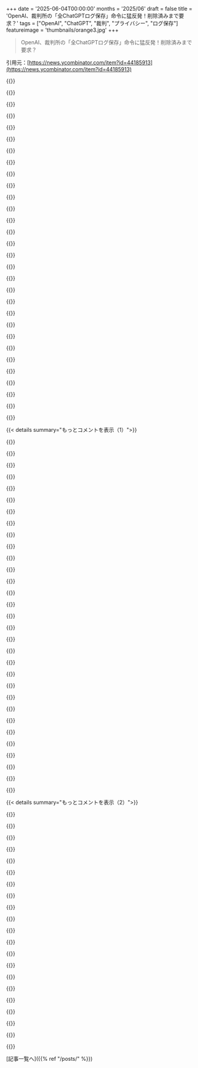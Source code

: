 +++
date = '2025-06-04T00:00:00'
months = '2025/06'
draft = false
title = 'OpenAI、裁判所の「全ChatGPTログ保存」命令に猛反発！削除済みまで要求？'
tags = ["OpenAI", "ChatGPT", "裁判", "プライバシー", "ログ保存"]
featureimage = 'thumbnails/orange3.jpg'
+++

> OpenAI、裁判所の「全ChatGPTログ保存」命令に猛反発！削除済みまで要求？

引用元：[https://news.ycombinator.com/item?id=44185913](https://news.ycombinator.com/item?id=44185913)




{{<matomeQuote body="なんで裁判所は、あいまいな訴えのNew York Timesの利益を、何億人もの人々の権利や利益より優先するの？<br>毎日何十億人もネットを使ってるんだよ。もしどこかの組織が「怪しい使い方してる人がいるかも」って疑うだけで、裁判所はISPに全ユーザーの活動をログ保存させたり、Googleに全検索履歴を保存させたりするの？<br>もし始めたら、どこで止めるの？過去や未来の犯罪のために、ISPやGoogleに10年も20年も、いや100年もログ保存させるの？そのとんでもない要求の費用は誰が払うの？<br>こんな命令の結果がどれほど甚大か、ちっぽけな裁判官には理解できないよ。<br>プライバシー権は表現の自由の不可欠な一部で、人間の核となる権利だよ。もし個人的な考えや情報がなければ、過去の情報を使って誰もが罪に問われる可能性がある。個人として存在できなくなるし、人間として存在できなくなると思うよ。" userName="sinuhe69" createdAt="2025/06/05 10:40:56" color="#ff5c5c">}}




{{<matomeQuote body="裁判所は、進行中の訴訟の当事者に対して証拠保全を命じる権限を昔から持ってるんだよ（例えば、Googleの独占禁止法訴訟でGoogleのチャットが24時間で消える設定だったのが問題になったみたいにね）。<br>これは発見手続き（discovery）っていう段階で起こることで、被告が訴訟を却下する申し立てをする機会があった後だよ。だから、具体的な不正行為の訴えがないケースは、その前にもう却下されてるはず。<br>この権限は、君の仮定みたいな「まだ起きてないこと」には及ばないんだ。<br>裁判所は「将来何か悪いことが起きるかも」って理由で訴訟を受け付けない。原告は既に発生した具体的な損害を示す必要があるんだ。<br>今回の件で違うのは、OpenAIに求められてる証拠の量がどれだけかってことだけだよ。" userName="capnrefsmmat" createdAt="2025/06/05 12:13:17" color="#45d325">}}




{{<matomeQuote body="それなら、裁判所はチャットを削除設定してる人たちを見つけて、それを止めさせるべきだね。もしくは、特定の著作権を侵害してるユーザーを見つけて、OpenAIにその特定のユーザーのログを保存するように命じるべきだよ。OpenAIはここでは責任ある行動をしてると思うな。" userName="lcnPylGDnU4H9OF" createdAt="2025/06/05 12:16:17" color="">}}




{{<matomeQuote body="＞なんで裁判所は、New York Timesの利益を...優先するの？<br>たぶん、New York Timesがそういうこと追求しようと頑張ったからじゃないかな。何億人もの人はそうしなかったから。<br>誰かのコンテンツ生成マシンが君の権利を侵害してるか、どうやって確実に分かる？その入出力を全部保存して調査するしかないんだ。<br>バカバカしいと思うかもしれないけど、AI企業が「ビジネスに悪いから」って著作権が自分たちに適用されるべきじゃない、って主張するよりはマシじゃない？<br>個人的には、これはただの成長痛だと思うな。昔はネットでやったことには法律が適用されない、って皆信じてたけど、法律は追いついたよ。AIも同じ。今はAIのワイルドウェスト時代なんだ。" userName="mrtksn" createdAt="2025/06/05 12:42:15" color="#38d3d3">}}




{{<matomeQuote body="OpenAIはユーザーデータの保管者だから、彼らが責任を負うんだよ。<br>もし裁判所（つまり原告）に特定の侵害ユーザーを見つけてほしいなら、まずOpenAIからデータを入手しないと、誰なのか分からないでしょ？<br>それがまさに彼らがやろうとしてることだし、OpenAIがデータを保全するように言われてる理由なんだ。データをレビューできるようにね。" userName="capnrefsmmat" createdAt="2025/06/05 12:19:36" color="#785bff">}}




{{<matomeQuote body="AI企業は本気で著作権が「ビジネスに悪いから」適用されるべきじゃないなんて主張してないよ。<br>主な主張は、彼らのやってることは「フェアユース（fair use）」、特に「変形的利用（transformative use）」に該当するってことなんだ。これがフェアユースの主要な基準の一つだよ。<br>フェアユースは、学校が教育目的で映画を上映するのに、公開上映のライセンスを取る必要がないっていうのと同じ法理だよ。<br>オリジナルの著作物にはモデルの重み（model weights）はないし、質問に答えたりユーザーと対話したりできない。だから、AIの出力は入力とは実質的に違うんだ。" userName="TimPC" createdAt="2025/06/05 13:20:52" color="#ff5733">}}




{{<matomeQuote body="弁護士だけどね。<br>まず、USではプライバシーは憲法上の権利じゃないんだ。そうあるべきだけど、今は違う。政府の捜索からは保護されてるけど、それくらいだよ。<br>コアな人権だって主張しても、それだけじゃそうはならないし、それはかなり還元主義的な議論だよ。何千年もの歴史の中で、プライバシーはコアな権利と見なされてこなかった。だから、EUがこの点について意見を変えたとはいえ、君が思ってるより難しい主張だと思うよ。繰り返すけど、個人的にはコアな権利であるべきだと強く信じてるけど、そう主張するだけでは真実にならないんだ。<br>次に、現実的な話をすると、この裁判官はたぶん仕事に追われてて、簡単な申し立てを早く片付けようとしてるんだと思う。毎日どれだけ多くの申し立てを処理してるか、たぶん君は分かってないよ。例えば、1日に145件のコードレビューをこなそうとしてるのを想像してみてよ。<br>今回の件は、裁判じゃなくてdiscoveryの段階なんだ。書類を読む限り、まだdiscoveryが始まってすらいないかもね。<br>この種の保全命令はdiscoveryでは非常によくあることで、ほとんどの場合、大したことないんだ。discoveryの申し立てのほとんどは、当事者同士が故意に嫌がらせをしてるだけだよ。<br>これは通常、裁判官が直接聞くことすらなくて、提出された書類に基づいて裁判官が判断してるんだ。<br>だから、裁判官は数分見て、その時は納得できると思って承認したんだろう。何時間もかけて結果について深く考えたとは思えない。<br>OpenAIは申し立てについて直接意見を述べたいと求めたから、裁判官はきっとそれを許可して、彼らの言うことを聞いて、たぶん自分が間違えたと判断して、修正するだろうね。ほとんどの裁判官がこういう状況でやることだよ。" userName="DannyBee" createdAt="2025/06/05 12:55:43" color="#ff5c5c">}}




{{<matomeQuote body="じゃあ、裁判所は全てのISP、ブラウザ、OSに、今後全てのネット閲覧やチャット活動をログ保存するように命令するべきだな。そうすれば、ネットで悪いことしてる人たちを見つけられるぞ。" userName="happyopossum" createdAt="2025/06/05 13:16:49" color="">}}




{{<matomeQuote body="プライバシーに関する君の主張の中で、OpenAIからのプライバシーって考えてるの？" userName="fireflash38" createdAt="2025/06/05 10:49:22" color="">}}




{{<matomeQuote body="もしそれらの存在（ISPやGoogleなど）が、裁判案件で問題になってるデータの保管者だったら、裁判所は命令を出すだろうね。<br>この投稿を見てると、皆今回のケースの結果に怒ってるんじゃなくて、アメリカの法制度が何十年、もしかしたら何世紀も（いつこの判例ができたか知らないけど）機能してきたやり方に怒ってるみたいだね。" userName="lovich" createdAt="2025/06/05 16:17:55" color="">}}




{{<matomeQuote body="こんな広範囲なプライバシー侵害の命令は、昔からあったとしても、心配になるのは当然じゃない？" userName="scarab92" createdAt="2025/06/05 16:50:05" color="">}}




{{<matomeQuote body="AmazonがGoogleを訴えて、検索ランキングで不利になってるって主張したら、裁判所はGoogleに全検索ログ（ユーザーが削除したものも含む）の保存を強制できるのかな？" userName="golol" createdAt="2025/06/05 14:23:20" color="#ff33a1">}}




{{<matomeQuote body="裁判所は真実を証明するのにユーザーログはいらないでしょ。自分とこのユーザーがテキストにどうアクセスできるか示せばいいだけだよ。なんで他人のデータが必要なの？" userName="MeIam" createdAt="2025/06/05 12:39:33" color="">}}




{{<matomeQuote body="プライバシー権が表現の自由の一部ってのは同意。<br>でも正直、便利さにつられて著作権やプライバシーの不安がありつつも個人データ入れちゃったんだよね。反省してる。<br>これを機にhostedなAIツールからlocalモデルに移行しようと思うよ。" userName="tailspin2019" createdAt="2025/06/05 14:44:50" color="#ff5c5c">}}




{{<matomeQuote body="（前のコメントへの返信として）いやいや、それがどれだけ頻繁に起きて、どんな影響があったかを示すには必要でしょ。" userName="KaiserPro" createdAt="2025/06/05 12:41:07" color="">}}




{{<matomeQuote body="すべてのログを保存することが、その原因究明にどう役立つのか全然わかんないな。" userName="humpty-d" createdAt="2025/06/05 12:02:43" color="">}}




{{<matomeQuote body="どんなプライバシーの話？裁判所は昔から必要なことなら証言を強制できたでしょ。<br>OpenAIに提出した情報は、もう彼らの情報なんだよ。" userName="Retric" createdAt="2025/06/05 17:22:44" color="">}}




{{<matomeQuote body="IP法の目的は人類の進歩なんだから、AI開発に比べたら古い著作権なんてどうでもよくなるんじゃない？100年後にはNew York Timesなんて誰も気にしてないって。" userName="CamperBob2" createdAt="2025/06/05 16:33:36" color="">}}




{{<matomeQuote body="AI企業は裁判沙汰になりたくなければ、先に著作権者とデータ共有について交渉しておくべきだよ。" userName="no_wizard" createdAt="2025/06/05 15:17:16" color="#ff5733">}}




{{<matomeQuote body="（前のコメントへの返信か？）使う人が少なかったら、それが問題じゃないってことになるの？そんなわけないでしょ。" userName="MeIam" createdAt="2025/06/05 13:24:52" color="">}}




{{<matomeQuote body="司法のケースではこれがSOPだからね？証拠を公然と破壊するのは普通、裁判所は認めないよ。" userName="hshdhdhj4444" createdAt="2025/06/05 12:06:42" color="">}}




{{<matomeQuote body="＞裁判所が本来なら消えちゃうデータを残せって命令できることに、一部の人が嫌悪感か警戒感を持ってるんじゃないかな。<br>そうかもね。でもこれは何百年も前から変わらないよ。<br>だって、相手が証拠を消しちゃったらどうやって公正な裁判ができるっていうの？<br>こうなっちゃうよ。<br>自分「判事さん、相手に該当期間の請求書を全部出すように言ってください」<br>相手「手元にある請求書だけ出します」<br>…そして相手は会社に戻って全部削除。<br>つまり、訴訟の当事者が特定の証拠を要求したら、相手は「うちのポリシーは全部削除することです。ポリシーは裁判所の命令より優先されます」なんて言えないんだよ。" userName="lelanthran" createdAt="2025/06/06 07:11:00" color="">}}




{{<matomeQuote body="こんなこと言ってるなんて悪意があるように感じるね。だってさ、<br>1. これって法的にめちゃくちゃ大変なことになるし、<br>2. あり得ないくらい金がかかるようになるし、<br>3. もしこうなってたら、今あるみたいな信じられない技術（まだ未熟だけど）であるAIなんてできてなかっただろうね。権利を持ってる人たちが「一度データがモデルに入ったら二度と戻ってこないから、永久にお金が欲しい」って言って、AIの成長を締め付けちゃったはずだよ。それは一回きりの売買になるんだ。<br>俺はAIがこれからも社会にとってプラスになるって信じてる。だから今回の件は、基本的に「よし、これを排除して開発を10～20年遅らせよう。そして、大企業しかちゃんとした訓練データを用意できないようにして、皆が自分でモデルを学習させて動かすのをずっと難しくしようぜ」って言ってるのと同じに見えるね。" userName="arcfour" createdAt="2025/06/05 16:41:44" color="#45d325">}}




{{<matomeQuote body="何十億もあるログの中のたった1つのログにしか見つからない重要な証拠なんてあるのかな？NYTが1%のログをサンプルしただけじゃ足りないって言ってる事実自体が、結構ヤバいと思うけど。" userName="brookst" createdAt="2025/06/05 13:03:00" color="">}}




{{<matomeQuote body="ありがとう。俺はEU市民だけど、この命令から免除されるの？裁判官とかNYTとかOpenAIはどうやって俺がEU市民だってわかるんだろう？" userName="pama" createdAt="2025/06/05 13:37:41" color="">}}




{{<matomeQuote body="君の言ってることは全部正しいと思うけど…<br>一方で、こういうデータの保存はユーザーのプライバシーをかなり侵害するよね。許可されてない第三者に個人情報が漏れる可能性があるし、セキュリティの保証も監査も safeguards もほとんどない。<br>これは、（プライバシーの観点からは）企業がウェブサイトでどのページを見たかをCookieで追跡するよりずっと心配だよ。" userName="nickff" createdAt="2025/06/06 19:07:52" color="">}}




{{<matomeQuote body="”まず—アメリカでは、プライバシーは憲法上の権利じゃない”<br>はぁ？最高裁判所はGriswold v. Connecticut (1965) と Roe v. Wade (1973) の判決で君と意見が違ったけど？<br>確かに、これらの判決で言葉の意味をものすごく広げてるって議論する人もいるだろうけど、現時点でプライバシーがアメリカで憲法上の権利であるって事実は揺るがないよ。" userName="HardCodedBias" createdAt="2025/06/05 14:45:06" color="#ff33a1">}}




{{<matomeQuote body="損害について主張しないといけないよ。NYTは実際にお金がかかってないとダメなんだ。そのためにはある程度の内容を知る必要があるんだよ。" userName="delusional" createdAt="2025/06/05 13:37:44" color="">}}




{{<matomeQuote body="この裁判について詳しくは知らないけど、OpenAIのプロダクトはNYTのコンテンツをそのまま返すように仕向けられるって噂があるらしいね。" userName="fluidcruft" createdAt="2025/06/05 14:37:49" color="#45d325">}}




{{<matomeQuote body="これ、API経由のGPTモデルにも当てはまるって注意書き。ChatGPTの無料版、Plus、Proのユーザーだけでなく、OpenAIのAPIユーザーにもリスクが及ぶってOpenAIが言ってた。これ、ビジネス的にかなりマズいことになりそう。" userName="efskap" createdAt="2025/06/04 23:07:32" color="#ff5c5c">}}




{{< details summary="もっとコメントを表示（1）">}}

{{<matomeQuote body="いくつかの既存企業は、契約や規制、リスク許容度を見直す必要があるだろうね。<br>ChatGPTをラップしてるスタートアップは、プライバシーポリシーを入念に再確認して、『あなたにプライバシーはないよ』って文言が全部入ってるか確かめるべきだよ。" userName="neilv" createdAt="2025/06/04 23:24:22" color="#45d325">}}




{{<matomeQuote body="コメントを探したりはしないけど、数ヶ月前にこれについて指摘して、もしプライバシーが重要な文脈で真剣にLLMを使いたいなら、自己ホストするべきだって言ったんだ。<br>例えば、顧客データ漏洩にビジネス上の影響があるなら、そのLLMは自分で動かすのが一番だよ。" userName="999900000999" createdAt="2025/06/05 00:26:39" color="#ff5c5c">}}




{{<matomeQuote body="もし機密性の高いコードを扱ってたなら、元々クラウドホストのLLMは使うべきじゃなかっただろうけど、今回の件でそれが決定打になるだろうね。" userName="Kokouane" createdAt="2025/06/04 23:12:26" color="#45d325">}}




{{<matomeQuote body="過去1年間、こういうコメントへの私の標準的な返信はいつも同じだよ。多分、代わりにAzureを使いたいんじゃないかな。彼らが提供するビジネス価値の大部分は、規制遵守の確保なんだ。ヨーロッパに大きな拠点を置く多国籍企業があって、Microsoft cloudでビジネス全体を運営してる。そこにはプライバシーに配慮が必要なデータや、ビジネス上重要なデータ、医療データの保管や処理も含まれてるし、もちろん、それらのデータの一部をAzureでホストされたLLMで使うことも含まれてる。この規模の企業は、規制遵守を無視して誰にも気づかれないなんて期待できない。これがうまくいくのは、MSがどうすれば準拠できるかを見つけ出したからだよ。要するに、ビジネス上の影響があるなら、自分でローカルモデルを動かすより、AzureでホストされたLLMを使う方がいいってこと。彼らは君や僕よりそれが得意なんだ。唯一の問題は、それに費用をかけられるかどうかだよ。" userName="TeMPOraL" createdAt="2025/06/05 01:10:51" color="#38d3d3">}}




{{<matomeQuote body="どうして？これは法的リスクのための保持であって、トレーニング目的じゃないでしょ。他の企業との間で、彼らのデータを一切トレーニングに使わないって契約を結ぶことはできるはずだよ。" userName="dinobones" createdAt="2025/06/04 23:31:32" color="">}}




{{<matomeQuote body="音素表記だと方言が多すぎてダメになるし、時代の変化で読みづらくなるかも。必要な記号もたくさんいるしね。「ask」や「lot」の母音も同じ「ä」で書かれちゃう。<br>https://en.wiktionary.org/wiki/Appendix:English_pronunciatio...<br>https://alexalejandre.com/notes/phonetic-vs-phonemic-spelling...<br>https://www.reddit.com/media?url=https%3A%2F%2Fpreview.redd...." userName="veqq" createdAt="2025/06/05 00:26:10" color="#38d3d3">}}




{{<matomeQuote body="発音って時間と共に変わるでしょ？だから発音に合わせてつづりを変えちゃうと、100年もしたら同じ単語でも発音が違ってきて、将来の人が昔の文章を簡単に読めなくなっちゃうよ。" userName="inkyoto" createdAt="2025/06/05 01:27:31" color="">}}




{{<matomeQuote body="OpenAIって名前なのに実際はClosedAIだっていうのが皮肉だよね。だから今一番使える自分でホストできるモデルって、実は中国製らしいよ。" userName="fakedang" createdAt="2025/06/05 00:31:37" color="">}}




{{<matomeQuote body="これ、ビジネスにとってかなりヤバそう？<br>まぁ、すぐ他のAI会社も同じ状況になるだろうし、みんながローカルモデルに切り替えない限り、プライバシーが減っても会社は潰れないんじゃないかな。だってネットではみんなプライバシーなんて無いのに慣れてるでしょ。" userName="johnQdeveloper" createdAt="2025/06/05 00:40:13" color="">}}




{{<matomeQuote body="ChatGPTのラッパー（注: 機能を呼び出すプログラム）を作ってるスタートアップは、プライバシーポリシーをちゃんと見直して「あなたのプライバシーはありません」って書いておいた方がいいよ。<br>裁判所がユーザーデータ保存を命じたら、プライバシーポリシーに関わらず、保存したことで責任を問われたりするのかな？" userName="Wowfunhappy" createdAt="2025/06/04 23:58:51" color="">}}




{{<matomeQuote body="発音って時間と共にズレていくって言ってたけど、一度発音に忠実なつづり（音素表記）にしたら、そんなに頻繁には問題にならないよ。トルコ語みたいな既存の音素言語ではほとんど起こらないね。<br>たまに音の発音が変わっても、つづりは変えなくていいんだ。同じ文字を違う発音で読むだけだから。" userName="selcuka" createdAt="2025/06/05 02:20:40" color="">}}




{{<matomeQuote body="僕たちのことは気にしないで。英語は本当に学ぶのが大変な言語だよ。学ばなきゃいけない人はかわいそうだなって思う。<br>あと、つづり字改革に関する面白いジョークがこれ。いつも気に入ってるんだ。<br>https://guidetogrammar.org/grammar/twain.htm" userName="dan353hehe" createdAt="2025/06/05 00:20:12" color="">}}




{{<matomeQuote body="発音とつづりがズレないって？いやいや、そんなことないって。それは標準語を強制して方言をなくしてるからだよ。英語でやったら、色んな発音があるのにみんなアメリカ人みたいに話せってことになるけど、そんなの無理でしょ？<br>僕自身も、自分の話す方言で「either」をどう発音すればいいか分からなくなることがあるんだ。" userName="veqq" createdAt="2025/06/05 03:14:29" color="">}}




{{<matomeQuote body="笑えるけど、ヨーロッパの役員室ではみんなMicrosoftから乗り換える話で持ちきりだよ。Azureだけじゃなくて、Microsoft全体から。<br>もちろん、いつもの口先だけかもしれないけどね。アメリカの政権がもっと友好的になったら、またコロッと変わるかも。" userName="fakedang" createdAt="2025/06/05 05:25:34" color="">}}




{{<matomeQuote body="（最高の自己ホスト型モデルは中国製って話への補足ね）天安門事件みたいなトピックは例外として、ってことね。" userName="nfriedly" createdAt="2025/06/05 00:38:58" color="">}}




{{<matomeQuote body="アメリカの裁判所のせいで、アメリカのAI企業は中国のオープンなモデルに負けちゃうんじゃない？" userName="csomar" createdAt="2025/06/05 01:10:32" color="">}}




{{<matomeQuote body="従業員の個人的なChatGPTログが、自分たちとは関係ない裁判で公開されちゃうなんて、ビジネス的にめちゃヤバいじゃん。" userName="paxys" createdAt="2025/06/04 23:49:36" color="#38d3d3">}}




{{<matomeQuote body="医療・ehr LLMの分野でプライバシーどう守るか聞いて回ってるけど、みんなBAAだけでクラウドにデータ送ってるだけで、マジでビックリだよ。最初からローカルモデル用意すべきだろ、完璧じゃなくても。データ漏洩は高くつくんだから。" userName="jaggederest" createdAt="2025/06/05 01:04:56" color="#785bff">}}




{{<matomeQuote body="いや、Azureは助けてくれないよ。問題は、アメリカが法律メチャクチャなのに、自国の法律を世界中に適用しようとしてるところ。どこの国でもアメリカの会社はリスクになり得るってことさ。中国は今それを痛感してるだろうけど、ヨーロッパも同じ結論に至ると思うよ。" userName="coliveira" createdAt="2025/06/05 01:38:58" color="#ff33a1">}}




{{<matomeQuote body="細かい話だけど、会社が第三者の鍵でログを暗号化して、自分たちでは見れないようにするってのはどう？裁判所が必要なら第三者がアクセスできるようにするとか。" userName="Chris2048" createdAt="2025/06/05 09:46:29" color="#ff5733">}}




{{<matomeQuote body="ほとんどのプライバシーポリシーには、法的な命令に関する項目があるよ。例えば、Hackernewsのプライバシーポリシーの法的な部分を見てみて。法律の義務とか、国の安全保障や法執行のためとか、権利や財産を守るためとか、不正防止とか、ユーザーの安全を守る緊急事態とか、法的責任から守るためとか、そういった理由で情報出すことがあるって書いてるよ。URL: https://www.ycombinator.com/legal/" userName="cortesoft" createdAt="2025/06/05 00:13:43" color="">}}




{{<matomeQuote body="俺が知ってる限りだと、OpenAIだけがこの命令を受けてるみたい。" userName="thot_experiment" createdAt="2025/06/05 01:27:19" color="">}}




{{<matomeQuote body="アメリカは自国の法律をどこでも強制するのをやめるべきだ。どこ行っても、fintech業界はアメリカのAML規則にマジでうんざりしてるよ。あれはただの脅迫だろ。お前の銀行が従わないなら、経済的にめちゃくちゃにしてやるぞ、って。もっと多くの国が手を引いて、アメリカ以外でもできるって見せつけるべきかもな。でもそれにはUSDの崩壊が必要だし、それはすぐにはなさそう。" userName="anonzzzies" createdAt="2025/06/05 09:06:56" color="#38d3d3">}}




{{<matomeQuote body="歴史的な経緯はわかるけどさ、アメリカの裁判所がほぼ無制限のディスカバリー権限を持ってて（しかも負けた方が費用負担とか）、訴訟に関係ない人や会社にも法的リスクめっちゃ増やす上に、その調査結果が公開記録になっちゃうってのが、ますます問題になってる気がするね。データベース検索とかLLM使えば、物理的に裁判記録探すより圧倒的に簡単に情報見つけられるし処理能力も段違いなのに、それが全然考慮されてないみたいだ。" userName="lxgr" createdAt="2025/06/05 00:39:48" color="#45d325">}}




{{<matomeQuote body="ログ保存なんてセキュリティ上のリスクを高めるだけじゃん？ハッカーがOpenAIじゃなくて、どこか別のところに侵入してデータが漏れる可能性だってあるし。OpenAIのセキュリティってそんなに強いの？裁判所命令が出たってことは、実際には十分じゃないんじゃない？データが暗号化されてても、鍵を誰が持ってるかが問題なんだよ。クラウドサービス使うなら、プロバイダーに鍵を持たれるのはマジで嫌だね。" userName="godelski" createdAt="2025/06/05 00:07:54" color="#ff33a1">}}




{{<matomeQuote body="（他の人の意見を受けて）「AzureのLLM使う方がローカルで動かすよりいい、向こうはすごいから」って？それって結局「どうせ自分には無理」って諦めてるだけじゃん。ちゃんと努力して専門知識を身につければ、自分でもできるんだってば。" userName="kortilla" createdAt="2025/06/05 14:15:20" color="">}}




{{<matomeQuote body="裁判所が全部のチャット履歴を残せって命令したのは、正直やりすぎだと思うな。AIとのプライベートな会話は保護されるべきで、削除したなら消えてるって普通は考えるじゃん？全部残るとなると、気軽に話せなくなるし、自由な発言ができなくなるよ。こういうこと、議会がちゃんとルールを作るべきなんだけどね。正直、期待できないけど。" userName="jacob019" createdAt="2025/06/05 01:59:16" color="#45d325">}}




{{<matomeQuote body="裁判所がやりすぎたって？いやいや、証拠を保存しろっていう命令なんて、民事裁判じゃよくある話だよ。ユーザーがプライバシーを期待してたとか、そんなこと法律的には全然関係ないんだよ。" userName="nradov" createdAt="2025/06/05 02:11:32" color="">}}




{{<matomeQuote body="なんでAIだけ特別扱いなの？ChatGPTとのやり取りって、例えばDuckDuckGoで「HIV test margin of error」って検索するのと比べて、そんなに特別なプライバシーが必要なの？違いがわかんないんだけど。" userName="ethagnawl" createdAt="2025/06/05 02:37:50" color="">}}




{{<matomeQuote body="証拠保存命令がよくあるのはわかるけど、これはまるで電話会社に「将来のため」って全ての通話記録を残せって言うようなもんだよ。特定のケースで特定の会話を保存するのと、プライベートな会話を全部監視するのとは全然違うじゃん？政府が個人の通信にこんな権限持つのはおかしいよ。" userName="jacob019" createdAt="2025/06/05 02:15:14" color="#ff5c5c">}}

{{</details>}}




{{< details summary="もっとコメントを表示（2）">}}

{{<matomeQuote body="特定の命令ならわかるけど、これは全部のデータが対象なんだよ。俺のデータなんて、別に裁判の証拠になる可能性はないって。もしあなたが何か知ってるなら別だけどさ。" userName="jacob019" createdAt="2025/06/05 02:10:47" color="">}}




{{<matomeQuote body="（コメント6の）「全ての通話を記録しろ」っていう例えは違うでしょ。今回の命令は、本来なら消すはずだった記録を保存しろって話で、元々ない記録を新しく作れって言ってるわけじゃないんだから。" userName="charonn0" createdAt="2025/06/05 02:41:27" color="">}}




{{<matomeQuote body="そうだね、特別じゃないよ。これはDuckDuckGoのプライバシーポリシーからの引用だよ：<br>’俺たちは君を追跡しない。これがプライバシーポリシーの要約だ。<br>DuckDuckGoで検索したり、アプリや拡張機能を使ったりしても、君の検索履歴や閲覧履歴を保存したり共有したりしない’<br>もし裁判所がDuckDuckGoに全検索ログの保存を強制したら、俺も同じように心配するね。" userName="jacob019" createdAt="2025/06/05 02:51:44" color="">}}




{{<matomeQuote body="政府が民間企業に市民の通信記録を保存させる権限には、明確な制限が必要だよ。法律が曖昧だと、裁判所が本来議会が決めるべき政策を決めちゃうことになる。<br>政府がいつ、どのように個人のデジタル通信にアクセスできるかを正確に定義する立法的な明確さが必要で、ケースバイケースで政府の権限が司法によって拡大されるのはダメだね。" userName="jacob019" createdAt="2025/06/05 02:17:42" color="#ff5c5c">}}




{{<matomeQuote body="その逆がまかり通ることを考えてみてよ。俺が「ごめん、Disney映画のコピーを送った会話はプライベートだったんだ」と言うだけで、自分のwarezサイトを合法的に保護できちゃうって状況さ。" userName="pjc50" createdAt="2025/06/05 10:21:08" color="">}}




{{<matomeQuote body="俺が言いたいのは、訴訟になると君のデータが遡って証拠開示の対象になるってことだよ。今は訴えられてなくても、将来的にはそうなるかもしれないんだ。" userName="artursapek" createdAt="2025/06/05 12:11:49" color="">}}




{{<matomeQuote body="でも、それはかなり大きな違いだよ。<br>OpenAIとか他のサービスは、サービス改善のためだったり、君に機能（例えばチャット履歴とかパーソナライズされた回答とか）を提供するために、君のやり取りをログに記録して保存してるんだ。もし裁判所が「全ユーザーのやり取りログを保存しろ」って言ったら、それは存在するから保存する必要がある。<br>DuckDuckGoは明確に君を追跡しないし、利用に関するデータを保持しない。もし裁判所が「全ユーザーのやり取りログを保存しろ」って言っても、保存するものがないんだ。<br>裁判所が「ユーザーのやり取りデータをログに記録するコードを書いて、それからログを保存しろ」って言うのは、全然別の話で、もっと高いハードルだよ。" userName="sib" createdAt="2025/06/05 16:36:43" color="#45d325">}}




{{<matomeQuote body="通話がテキストメッセージに変わったって考えてみてよ。重要なのは、未解決の事件とは関係ない、何百万もの人々のプライバシーに影響する記録を残すことなんだ。" userName="jjk166" createdAt="2025/06/05 05:53:14" color="">}}




{{<matomeQuote body="データを匿名化することで命令に従うのは無理なのかな？<br>裁判所はユーザーがChatGPTを使ってペイウォールを回避した証拠を探してるんでしょ。データを匿名化して、1）ユーザーを特定できず、2）一般的なユーザーの会話履歴を再構築できないようにすれば、プライバシーは守られるし、OpenAIも誠実に命令に従えるんじゃない？<br>彼らが大騒ぎして「できません、ユーザーのプライバシーを考えてください」って隠れてるのは、意図的な過失か、何か隠し事があるのを知ってるみたいに感じるんだけど。" userName="marcyb5st" createdAt="2025/06/05 07:33:28" color="#38d3d3">}}




{{<matomeQuote body="まあ、公平に見て、これは現在の係争中の事件に関連してるんだけど、その命令は表面的にはかなり馬鹿げてるよね。企業やその従業員が自分の通信記録や書類を保持しなきゃいけないのと、その企業が訴訟には直接関わってない第三者（ユーザー）のために同じことをしなきゃいけないってのは、ちょっと無理がある感じだ。<br>archive.phのリンクがあちこちに貼られてるのに、NYTがランダムなChatGPTユーザーがペイウォールを回避することを気にする理由が俺には全く分からないね。" userName="Spivak" createdAt="2025/06/05 18:16:28" color="#ff33a1">}}




{{<matomeQuote body="人々は検索エンジンに比べて、ChatGPTには自分自身に関する情報を100倍くらいアップロードしてるんだよ。" userName="energy123" createdAt="2025/06/05 05:52:25" color="">}}




{{<matomeQuote body="＞ 意図的な過失か、何か隠し事があるのを知ってるみたいに感じる<br>全くそうじゃないよ。無罪推定の原則があるんだ。特定のユーザーが法を犯していると合理的に信じられない限り、彼らのデータを検索する理由はないんだから。" userName="lcnPylGDnU4H9OF" createdAt="2025/06/05 13:16:47" color="#38d3d3">}}




{{<matomeQuote body="いや、かなり良いと思うよ。<br>もっと正確に言うなら、これはExchangeサーバー全体じゃなく、特定のユーザーだけを訴訟ホールドの対象にするのと同じ理由だね。" userName="protocolture" createdAt="2025/06/05 23:27:15" color="">}}




{{<matomeQuote body="君が言ってる法的状況は不可能だし、OpenAIの件とは関係ないな。<br>warezサイトの場合、そんな「会話」は最初からログってない。<br>だから、裁判所が要求しても「履行不能」って言うだけだろう。<br>OpenAIの場合、裁判所は関係ないユーザーも含め、全ユーザーの将来の通信を保存しろって要求してるんだ。<br>以前はなかった記録機能を、製品に組み直せって literally 言ってるわけだ。<br>私は弁護士じゃないけど、これは「均衡」に関する FRCP 26(b)(1)に違反してるように思えるね。<br>つまり、求められる情報の価値に対して、証拠を記録するために必要な労力が釣り合わないってこと。<br>それに、 generally speaking、裁判所は新しい文書を作成したり、システムを再設計したりすることを当事者に要求しないって認めてるんだ。<br>なのに、裁判所はまさにそれを OpenAI に要求してるんだよ。" userName="riskable" createdAt="2025/06/05 15:54:19" color="#45d325">}}




{{<matomeQuote body="もし特定のユーザーが law を違反してるなら、 court はその data の保持を order できるし、すべきだね。" userName="lcnPylGDnU4H9OF" createdAt="2025/06/05 13:12:00" color="">}}




{{<matomeQuote body="データ保存命令は、外科手術のような精密さが必要な状況で、 blunt instrument（鈍器）を使ってるみたいだね。" userName="BrtByte" createdAt="2025/06/05 07:04:11" color="#ff5733">}}




{{<matomeQuote body="data の anonymizing はすごく hard だし、許されるかどうかも分からないよ。<br>証拠隠滅の疑いがあるのに、 alteration を許されるわけないでしょ？" userName="Miraltar" createdAt="2025/06/05 08:14:05" color="">}}




{{<matomeQuote body="彼らは OpenAI に、 otherwise ログられないはずの API calls をログれと要求してるんだ。<br>私は OpenAI が私の sensitive な business API calls をログったり train に使ったりしないことを trust してる。<br>でも、それらの API calls の logs を guard して protect することになると、 trust は下がるな。" userName="jacob019" createdAt="2025/06/05 02:46:24" color="#ff33a1">}}




{{<matomeQuote body="AI は special じゃない、それがまさに issue なんだ。<br> court はここで precedence を作った。<br>OpenAI が全ての logs 保存を order されるなら、 DuckDuckGo だってそうしたくなくても同じ issue に face する可能性があるね。" userName="raincole" createdAt="2025/06/05 08:43:12" color="#ff5733">}}




{{<matomeQuote body="DuckDuckGo は Bing を使ってるんだよね。<br>Microsoft がどれだけ log や track してるか interesting だね。" userName="robocat" createdAt="2025/06/05 16:33:41" color="">}}

{{</details>}}



[記事一覧へ]({{% ref "/posts/" %}})
